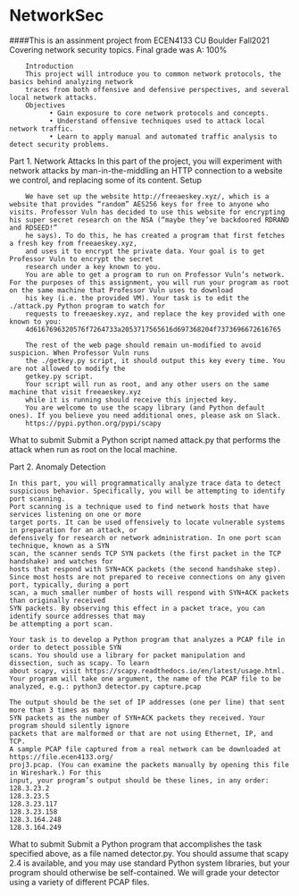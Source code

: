 # NetworkSec
####This is an assinment project from ECEN4133 CU Boulder Fall2021 Covering network security topics. Final grade was A: 100% 

        Introduction
        This project will introduce you to common network protocols, the basics behind analyzing network
        traces from both offensive and defensive perspectives, and several local network attacks.
        Objectives
              • Gain exposure to core network protocols and concepts.
              • Understand offensive techniques used to attack local network traffic.
              • Learn to apply manual and automated traffic analysis to detect security problems.
              
Part 1. Network Attacks
In this part of the project, you will experiment with network attacks by man-in-the-middling an
HTTP connection to a website we control, and replacing some of its content.
Setup

        We have set up the website http://freeaeskey.xyz/, which is a website that provides “random” AES256 keys for free to anyone who visits. Professor Vuln has decided to use this website for encrypting his super secret research on the NSA (“maybe they’ve backdoored RDRAND and RDSEED!”
        he says). To do this, he has created a program that first fetches a fresh key from freeaeskey.xyz,
        and uses it to encrypt the private data. Your goal is to get Professor Vuln to encrypt the secret
        research under a key known to you.
        You are able to get a program to run on Professor Vuln’s network. For the purposes of this assignment, you will run your program as root on the same machine that Professor Vuln uses to download
        his key (i.e. the provided VM). Your task is to edit the ./attack.py Python program to watch for
        requests to freeaeskey.xyz, and replace the key provided with one known to you:
        4d6167696320576f7264733a2053717565616d697368204f7373696672616765

        The rest of the web page should remain un-modified to avoid suspicion. When Professor Vuln runs
        the ./getkey.py script, it should output this key every time. You are not allowed to modify the
        getkey.py script.
        Your script will run as root, and any other users on the same machine that visit freeaeskey.xyz
        while it is running should receive this injected key.
        You are welcome to use the scapy library (and Python default ones). If you believe you need additional ones, please ask on Slack.
        https://pypi.python.org/pypi/scapy

What to submit Submit a Python script named attack.py that performs the attack when run
as root on the local machine. 


Part 2. Anomaly Detection

    In this part, you will programmatically analyze trace data to detect suspicious behavior. Specifically, you will be attempting to identify port scanning.
    Port scanning is a technique used to find network hosts that have services listening on one or more
    target ports. It can be used offensively to locate vulnerable systems in preparation for an attack, or
    defensively for research or network administration. In one port scan technique, known as a SYN
    scan, the scanner sends TCP SYN packets (the first packet in the TCP handshake) and watches for
    hosts that respond with SYN+ACK packets (the second handshake step).
    Since most hosts are not prepared to receive connections on any given port, typically, during a port
    scan, a much smaller number of hosts will respond with SYN+ACK packets than originally received
    SYN packets. By observing this effect in a packet trace, you can identify source addresses that may
    be attempting a port scan.
    
    Your task is to develop a Python program that analyzes a PCAP file in order to detect possible SYN
    scans. You should use a library for packet manipulation and dissection, such as scapy. To learn
    about scapy, visit https://scapy.readthedocs.io/en/latest/usage.html.
    Your program will take one argument, the name of the PCAP file to be analyzed, e.g.: python3 detector.py capture.pcap
    
    The output should be the set of IP addresses (one per line) that sent more than 3 times as many
    SYN packets as the number of SYN+ACK packets they received. Your program should silently ignore
    packets that are malformed or that are not using Ethernet, IP, and TCP.
    A sample PCAP file captured from a real network can be downloaded at https://file.ecen4133.org/
    proj3.pcap. (You can examine the packets manually by opening this file in Wireshark.) For this
    input, your program’s output should be these lines, in any order:
    128.3.23.2
    128.3.23.5
    128.3.23.117
    128.3.23.158
    128.3.164.248
    128.3.164.249
    
What to submit Submit a Python program that accomplishes the task specified above, as a file
named detector.py. You should assume that scapy 2.4 is available, and you may use standard
Python system libraries, but your program should otherwise be self-contained. We will grade your
detector using a variety of different PCAP files.
